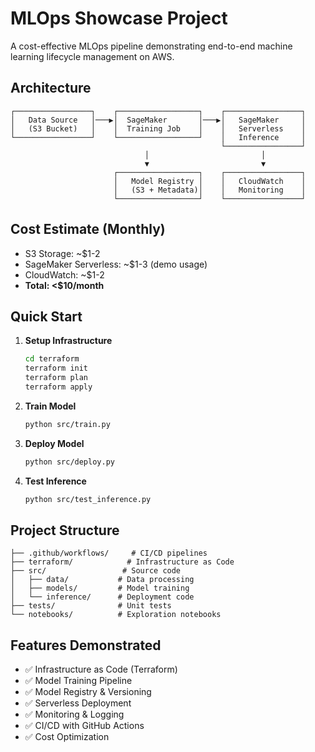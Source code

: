 # MLOps Showcase Project

A cost-effective MLOps pipeline demonstrating end-to-end machine learning lifecycle management on AWS.

## Architecture

```
┌─────────────────┐    ┌──────────────────┐    ┌─────────────────┐
│   Data Source   │───▶│  SageMaker       │───▶│   SageMaker     │
│   (S3 Bucket)   │    │  Training Job    │    │   Serverless    │
└─────────────────┘    └──────────────────┘    │   Inference     │
                                               └─────────────────┘
                              │                         │
                              ▼                         ▼
                       ┌──────────────────┐    ┌─────────────────┐
                       │   Model Registry │    │   CloudWatch    │
                       │   (S3 + Metadata)│    │   Monitoring    │
                       └──────────────────┘    └─────────────────┘
```

## Cost Estimate (Monthly)
- S3 Storage: ~$1-2
- SageMaker Serverless: ~$1-3 (demo usage)
- CloudWatch: ~$1-2
- **Total: <$10/month**

## Quick Start

1. **Setup Infrastructure**
   ```bash
   cd terraform
   terraform init
   terraform plan
   terraform apply
   ```

2. **Train Model**
   ```bash
   python src/train.py
   ```

3. **Deploy Model**
   ```bash
   python src/deploy.py
   ```

4. **Test Inference**
   ```bash
   python src/test_inference.py
   ```

## Project Structure

```
├── .github/workflows/     # CI/CD pipelines
├── terraform/            # Infrastructure as Code
├── src/                 # Source code
│   ├── data/           # Data processing
│   ├── models/         # Model training
│   └── inference/      # Deployment code
├── tests/              # Unit tests
└── notebooks/          # Exploration notebooks
```

## Features Demonstrated

- ✅ Infrastructure as Code (Terraform)
- ✅ Model Training Pipeline
- ✅ Model Registry & Versioning
- ✅ Serverless Deployment
- ✅ Monitoring & Logging
- ✅ CI/CD with GitHub Actions
- ✅ Cost Optimization